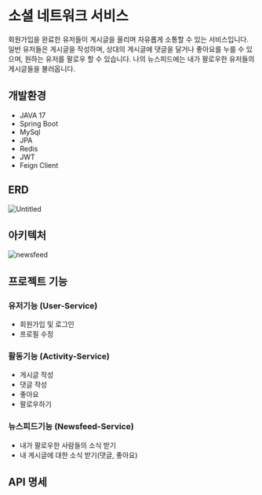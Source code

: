 # 소셜 네트워크 서비스
회원가입을 완료한 유저들이 게시글을 올리며 자유롭게 소통할 수 있는 서비스입니다.
일반 유저들은 게시글을 작성하며, 상대의 게시글에 댓글을 달거나 좋아요를 누를 수 있으며, 원하는 유저를 팔로우 할 수 있습니다.
나의 뉴스피드에는 내가 팔로우한 유저들의 게시글들을 불러옵니다.

## 개발환경
- JAVA 17
- Spring Boot
- MySql
- JPA
- Redis
- JWT
- Feign Client


## ERD
![Untitled](https://github.com/skroy0513/MSA-newsfeed/assets/117910568/27a2510d-79d3-4017-bfd8-4b7b5d185990)


## 아키텍처
![newsfeed](https://github.com/skroy0513/MSA-newsfeed/assets/117910568/d2a3801b-8c13-4a73-8b9e-5cfd2823ff81)


## 프로젝트 기능
### 유저기능 (User-Service)
- 회원가입 및 로그인
- 프로필 수정
### 활동기능 (Activity-Service)
- 게시글 작성
- 댓글 작성
- 좋아요
- 팔로우하기
### 뉴스피드기능 (Newsfeed-Service)
- 내가 팔로우한 사람들의 소식 받기
- 내 게시글에 대한 소식 받기(댓글, 좋아요)

## API 명세
